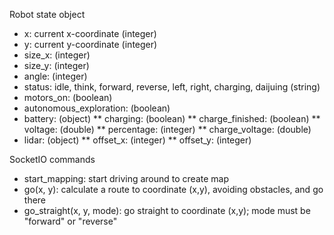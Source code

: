 Robot state object
 * x: current x-coordinate (integer)
 * y: current y-coordinate (integer)
 * size_x: (integer)
 * size_y: (integer)
 * angle: (integer)
 * status: idle, think, forward, reverse, left, right, charging, daijuing (string)
 * motors_on: (boolean)
 * autonomous_exploration: (boolean)
 * battery: (object)
 ** charging: (boolean)
 ** charge_finished: (boolean)
 ** voltage: (double)
 ** percentage: (integer)
 ** charge_voltage: (double)
 * lidar: (object)
 ** offset_x: (integer)
 ** offset_y: (integer)

SocketIO commands
 * start_mapping: start driving around to create map
 * go(x, y): calculate a route to coordinate (x,y), avoiding obstacles, and go there
 * go_straight(x, y, mode): go straight to coordinate (x,y); mode must be "forward" or "reverse"